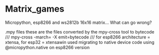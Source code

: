 # Matrix_games
Micropython, esp8266 and ws2812b 16x16 matrix... What can go wrong?


.mpy files these are the files converted by the mpy-cross tool to bytecode
/// mpy-cross -march=<architecture> -X emit=bytecode <file> /// 
for esp8266 architecture = xtensa, for esp32 = xtensawin
used migrating to native device code using @micropython.native on esp8266 version
